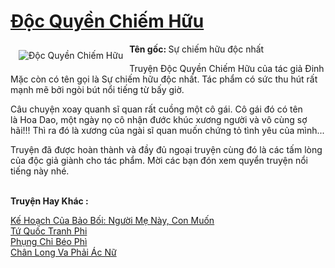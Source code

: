 <a href="https://utruyen.com/doc-quyen-chiem-huu/2167/" title="Độc Quyền Chiếm Hữu"><h1>Độc Quyền Chiếm Hữu</h1></a><div style="display:table"><img align="right" style="float: left; padding: 10px;" src="https://utruyen.com/images/story/200x260/doc-quyen-chiem-huu.jpg" alt="Độc Quyền Chiếm Hữu"><b>Tên gốc: </b>Sự chiếm hữu độc nhất<p></p>Truyện Độc Quyền Chiếm Hữu của tác giả Đinh Mặc còn có tên gọi là Sự chiếm hữu độc nhất. Tác phẩm có sức thu hút rất mạnh mẽ bởi ngòi bút nổi tiếng từ bấy giờ.<p></p>Câu chuyện xoay quanh sĩ quan rất cuồng một cô gái. Cô gái đó có tên là Hoa Dao, một ngày nọ cô nhận đước khúc xương người và vô cùng sợ hãi!!! Thì ra đó là xương của ngài sĩ quan muốn chứng tỏ tình yêu của mình...<p></p>Truyện đã được hoàn thành và đầy đủ ngoại truyện cùng đó là các tấm lòng của độc giả giành cho tác phẩm. Mời các bạn đón xem quyển truyện nổi tiếng này nhé.</div><p><br><b>Truyện Hay Khác :</b></p><a href="https://utruyen.com/ke-hoach-cua-bao-boi-nguoi-me-nay-con-muon/17573/" alt="Kế Hoạch Của Bảo Bối: Người Mẹ Này, Con Muốn">Kế Hoạch Của Bảo Bối: Người Mẹ Này, Con Muốn</a><br/><a href="https://github.com/quanluxury/truyenhot/tree/master/truyenhay/17413/" alt="Tứ Quốc Tranh Phi">Tứ Quốc Tranh Phi</a><br/><a href="https://dammy2019.blogspot.com/2019/11/phung-chi-beo-phi.html" alt="Phụng Chỉ Béo Phì">Phụng Chỉ Béo Phì</a><br/><a href="https://github.com/quanluxury/ngontinhhot/tree/master/truyenhay/19138/" alt="Chân Long Va Phải Ác Nữ">Chân Long Va Phải Ác Nữ</a><br/>